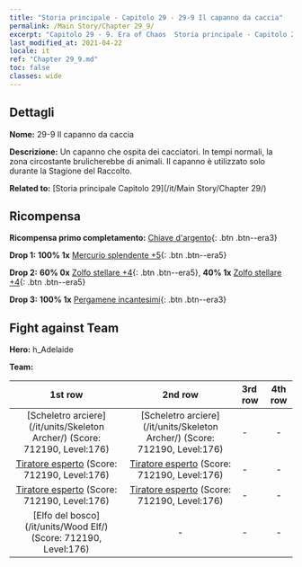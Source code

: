 ```yaml
---
title: "Storia principale - Capitolo 29 - 29-9 Il capanno da caccia"
permalink: /Main Story/Chapter 29_9/
excerpt: "Capitolo 29 - 9. Era of Chaos  Storia principale - Capitolo 29_9. 29-9 Il capanno da caccia"
last_modified_at: 2021-04-22
locale: it
ref: "Chapter 29_9.md"
toc: false
classes: wide
---
```


## Dettagli

 **Nome:** 29-9 Il capanno da caccia

 **Descrizione:** Un capanno che ospita dei cacciatori. In tempi normali, la zona circostante brulicherebbe di animali. Il capanno è utilizzato solo durante la Stagione del Raccolto.

 **Related to:** [Storia principale Capitolo 29](/it/Main Story/Chapter 29/)

## Ricompensa

 **Ricompensa primo completamento:** [Chiave d'argento](/ItemsIT/con_693/){: .btn .btn--era3}

 **Drop 1:** **100% 1x** [Mercurio splendente +5](/ItemsIT/mat_98/){: .btn .btn--era5}

 **Drop 2:** **60% 0x** [Zolfo stellare +4](/ItemsIT/mat_92/){: .btn .btn--era5}, **40% 1x** [Zolfo stellare +4](/ItemsIT/mat_92/){: .btn .btn--era5}

 **Drop 3:** **100% 1x** [Pergamene incantesimi](/ItemsIT/con_694/){: .btn .btn--era3}


## Fight against Team
 **Hero:** h_Adelaide

 **Team:**


  | 1st row | 2nd row | 3rd row | 4th row |
  |:----:|:----:|:----|:----:|
  | [Scheletro arciere](/it/units/Skeleton Archer/) (Score: 712190, Level:176)  | [Scheletro arciere](/it/units/Skeleton Archer/) (Score: 712190, Level:176)  | - | - |
  | [Tiratore esperto](/it/units/Sharpshooter/) (Score: 712190, Level:176)  | [Tiratore esperto](/it/units/Sharpshooter/) (Score: 712190, Level:176)  | - | - |
  | [Tiratore esperto](/it/units/Sharpshooter/) (Score: 712190, Level:176)  | [Tiratore esperto](/it/units/Sharpshooter/) (Score: 712190, Level:176)  | - | - |
  | [Elfo del bosco](/it/units/Wood Elf/) (Score: 712190, Level:176)  | - | - | - |


